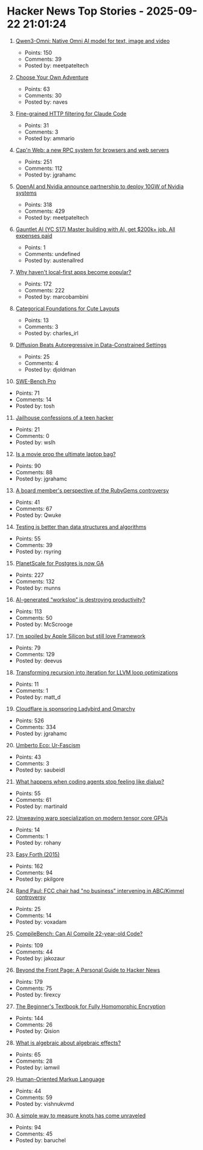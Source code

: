 # Hacker News Top Stories - 2025-09-22 21:01:24

1. [Qwen3-Omni: Native Omni AI model for text, image and video](https://github.com/QwenLM/Qwen3-Omni)
   - Points: 150
   - Comments: 39
   - Posted by: meetpateltech

2. [Choose Your Own Adventure](https://www.filfre.net/2025/09/choose-your-own-adventure/)
   - Points: 63
   - Comments: 30
   - Posted by: naves

3. [Fine-grained HTTP filtering for Claude Code](https://ammar.io/blog/httpjail)
   - Points: 31
   - Comments: 3
   - Posted by: ammario

4. [Cap'n Web: a new RPC system for browsers and web servers](https://blog.cloudflare.com/capnweb-javascript-rpc-library/)
   - Points: 251
   - Comments: 112
   - Posted by: jgrahamc

5. [OpenAI and Nvidia announce partnership to deploy 10GW of Nvidia systems](https://openai.com/index/openai-nvidia-systems-partnership/)
   - Points: 318
   - Comments: 429
   - Posted by: meetpateltech

6. [Gauntlet AI (YC S17) Master building with AI, get $200k+ job. All expenses paid](https://apply.gauntletai.com/)
   - Points: 1
   - Comments: undefined
   - Posted by: austenallred

7. [Why haven't local-first apps become popular?](https://marcobambini.substack.com/p/why-local-first-apps-havent-become)
   - Points: 172
   - Comments: 222
   - Posted by: marcobambini

8. [Categorical Foundations for Cute Layouts](https://research.colfax-intl.com/categorical-foundations-for-cute-layouts/)
   - Points: 13
   - Comments: 3
   - Posted by: charles_irl

9. [Diffusion Beats Autoregressive in Data-Constrained Settings](https://blog.ml.cmu.edu/2025/09/22/diffusion-beats-autoregressive-in-data-constrained-settings/)
   - Points: 25
   - Comments: 4
   - Posted by: djoldman

10. [SWE-Bench Pro](https://github.com/scaleapi/SWE-bench_Pro-os)
   - Points: 71
   - Comments: 14
   - Posted by: tosh

11. [Jailhouse confessions of a teen hacker](https://www.bloomberg.com/news/features/2025-09-19/multimillion-dollar-hacking-spree-scattered-spider-teen-s-jailhouse-confessions)
   - Points: 21
   - Comments: 0
   - Posted by: wslh

12. [Is a movie prop the ultimate laptop bag?](https://blog.jgc.org/2025/09/is-movie-prop-ultimate-laptop-bag.html)
   - Points: 90
   - Comments: 88
   - Posted by: jgrahamc

13. [A board member's perspective of the RubyGems controversy](https://apiguy.substack.com/p/a-board-members-perspective-of-the)
   - Points: 41
   - Comments: 67
   - Posted by: Qwuke

14. [Testing is better than data structures and algorithms](https://nedbatchelder.com/blog/202509/testing_is_better_than_dsa.html)
   - Points: 55
   - Comments: 39
   - Posted by: rsyring

15. [PlanetScale for Postgres is now GA](https://planetscale.com/blog/planetscale-for-postgres-is-generally-available)
   - Points: 227
   - Comments: 132
   - Posted by: munns

16. [AI-generated “workslop” is destroying productivity?](https://hbr.org/2025/09/ai-generated-workslop-is-destroying-productivity)
   - Points: 113
   - Comments: 50
   - Posted by: McScrooge

17. [I'm spoiled by Apple Silicon but still love Framework](https://simonhartcher.com/posts/2025-09-22-why-im-spoiled-by-apple-silicon-but-still-love-framework/)
   - Points: 79
   - Comments: 129
   - Posted by: deevus

18. [Transforming recursion into iteration for LLVM loop optimizations](https://dspace.mit.edu/handle/1721.1/162684)
   - Points: 11
   - Comments: 1
   - Posted by: matt_d

19. [Cloudflare is sponsoring Ladybird and Omarchy](https://blog.cloudflare.com/supporting-the-future-of-the-open-web/)
   - Points: 526
   - Comments: 334
   - Posted by: jgrahamc

20. [Umberto Eco: Ur-Fascism](https://bobmschwartz.com/2017/12/28/umberto-eco-ur-fascism/)
   - Points: 43
   - Comments: 3
   - Posted by: saubeidl

21. [What happens when coding agents stop feeling like dialup?](https://martinalderson.com/posts/what-happens-when-coding-agents-stop-feeling-like-dialup/)
   - Points: 55
   - Comments: 61
   - Posted by: martinald

22. [Unweaving warp specialization on modern tensor core GPUs](https://rohany.github.io/blog/warp-specialization/)
   - Points: 14
   - Comments: 1
   - Posted by: rohany

23. [Easy Forth (2015)](https://skilldrick.github.io/easyforth/)
   - Points: 162
   - Comments: 94
   - Posted by: pkilgore

24. [Rand Paul: FCC chair had "no business" intervening in ABC/Kimmel controversy](https://arstechnica.com/tech-policy/2025/09/rand-paul-fcc-chair-had-no-business-intervening-in-abc-kimmel-controversy/)
   - Points: 25
   - Comments: 14
   - Posted by: voxadam

25. [CompileBench: Can AI Compile 22-year-old Code?](https://quesma.com/blog/introducing-compilebench/)
   - Points: 109
   - Comments: 44
   - Posted by: jakozaur

26. [Beyond the Front Page: A Personal Guide to Hacker News](https://hsu.cy/2025/09/how-to-read-hn/)
   - Points: 179
   - Comments: 75
   - Posted by: firexcy

27. [The Beginner's Textbook for Fully Homomorphic Encryption](https://arxiv.org/abs/2503.05136)
   - Points: 144
   - Comments: 26
   - Posted by: Qision

28. [What is algebraic about algebraic effects?](https://interjectedfuture.com/what-is-algebraic-about-algebraic-effects/)
   - Points: 65
   - Comments: 28
   - Posted by: iamwil

29. [Human-Oriented Markup Language](https://huml.io/)
   - Points: 44
   - Comments: 59
   - Posted by: vishnukvmd

30. [A simple way to measure knots has come unraveled](https://www.quantamagazine.org/a-simple-way-to-measure-knots-has-come-unraveled-20250922/)
   - Points: 94
   - Comments: 45
   - Posted by: baruchel

